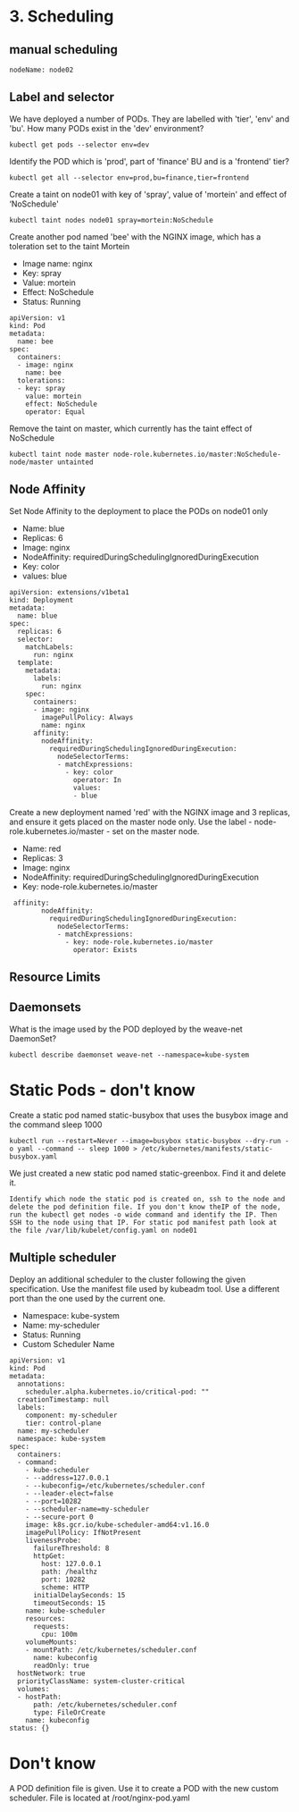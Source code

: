 # 3. Scheduling
## manual scheduling
```
nodeName: node02
```
## Label and selector
We have deployed a number of PODs. They are labelled with 'tier', 'env' and 'bu'. How many PODs exist in the 'dev' environment?
```
kubectl get pods --selector env=dev
```
Identify the POD which is 'prod', part of 'finance' BU and is a 'frontend' tier?
```
kubectl get all --selector env=prod,bu=finance,tier=frontend
```

Create a taint on node01 with key of 'spray', value of 'mortein' and effect of ‘NoSchedule'
```
kubectl taint nodes node01 spray=mortein:NoSchedule
```

Create another pod named 'bee' with the NGINX image, which has a toleration set to the taint Mortein

* Image name: nginx
* Key: spray
* Value: mortein
* Effect: NoSchedule
* Status: Running
```
apiVersion: v1
kind: Pod
metadata:
  name: bee
spec:
  containers:
  - image: nginx
    name: bee
  tolerations:
  - key: spray
    value: mortein
    effect: NoSchedule
    operator: Equal
```
Remove the taint on master, which currently has the taint effect of NoSchedule
```
kubectl taint node master node-role.kubernetes.io/master:NoSchedule-
node/master untainted
```
## Node Affinity

Set Node Affinity to the deployment to place the PODs on node01 only

* Name: blue
* Replicas: 6
* Image: nginx
* NodeAffinity: requiredDuringSchedulingIgnoredDuringExecution
* Key: color
* values: blue

```
apiVersion: extensions/v1beta1
kind: Deployment
metadata:
  name: blue
spec:
  replicas: 6
  selector:
    matchLabels:
      run: nginx
  template:
    metadata:
      labels:
        run: nginx
    spec:
      containers:
      - image: nginx
        imagePullPolicy: Always
        name: nginx
      affinity:
        nodeAffinity:
          requiredDuringSchedulingIgnoredDuringExecution:
            nodeSelectorTerms:
            - matchExpressions:
              - key: color
                operator: In
                values:
                - blue
```

Create a new deployment named 'red' with the NGINX image and 3 replicas, and ensure it gets placed on the master node only.
Use the label - node-role.kubernetes.io/master - set on the master node.

- Name: red
- Replicas: 3
- Image: nginx
- NodeAffinity: requiredDuringSchedulingIgnoredDuringExecution
- Key: node-role.kubernetes.io/master


```
 affinity:
        nodeAffinity:
          requiredDuringSchedulingIgnoredDuringExecution:
            nodeSelectorTerms:
            - matchExpressions:
              - key: node-role.kubernetes.io/master
                operator: Exists
```
## Resource Limits

## Daemonsets
What is the image used by the POD deployed by the weave-net DaemonSet?
```
kubectl describe daemonset weave-net --namespace=kube-system
```

# Static Pods - don't know
Create a static pod named static-busybox that uses the busybox image and the command sleep 1000
```
kubectl run --restart=Never --image=busybox static-busybox --dry-run -o yaml --command -- sleep 1000 > /etc/kubernetes/manifests/static-busybox.yaml
```
We just created a new static pod named static-greenbox. Find it and delete it.
```
Identify which node the static pod is created on, ssh to the node and delete the pod definition file. If you don't know theIP of the node, run the kubectl get nodes -o wide command and identify the IP. Then SSH to the node using that IP. For static pod manifest path look at the file /var/lib/kubelet/config.yaml on node01
```
## Multiple scheduler

Deploy an additional scheduler to the cluster following the given specification.
Use the manifest file used by kubeadm tool. Use a different port than the one used by the current one.

* Namespace: kube-system
* Name: my-scheduler
* Status: Running
* Custom Scheduler Name
```
apiVersion: v1
kind: Pod
metadata:
  annotations:
    scheduler.alpha.kubernetes.io/critical-pod: ""
  creationTimestamp: null
  labels:
    component: my-scheduler
    tier: control-plane
  name: my-scheduler
  namespace: kube-system
spec:
  containers:
  - command:
    - kube-scheduler
    - --address=127.0.0.1
    - --kubeconfig=/etc/kubernetes/scheduler.conf
    - --leader-elect=false
    - --port=10282
    - --scheduler-name=my-scheduler
    - --secure-port 0
    image: k8s.gcr.io/kube-scheduler-amd64:v1.16.0
    imagePullPolicy: IfNotPresent
    livenessProbe:
      failureThreshold: 8
      httpGet:
        host: 127.0.0.1
        path: /healthz
        port: 10282
        scheme: HTTP
      initialDelaySeconds: 15
      timeoutSeconds: 15
    name: kube-scheduler
    resources:
      requests:
        cpu: 100m
    volumeMounts:
    - mountPath: /etc/kubernetes/scheduler.conf
      name: kubeconfig
      readOnly: true
  hostNetwork: true
  priorityClassName: system-cluster-critical
  volumes:
  - hostPath:
      path: /etc/kubernetes/scheduler.conf
      type: FileOrCreate
    name: kubeconfig
status: {}
```
# Don't know
A POD definition file is given. Use it to create a POD with the new custom scheduler.
File is located at /root/nginx-pod.yaml
